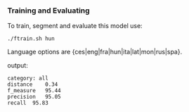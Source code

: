 ### Training and Evaluating
To train, segment and evaluate this model use:
```
./ftrain.sh hun
```
Language options are {ces|eng|fra|hun|ita|lat|mon|rus|spa}.


output:
```
category: all
distance	0.34
f_measure	95.44
precision	95.05
recall	95.83
```
